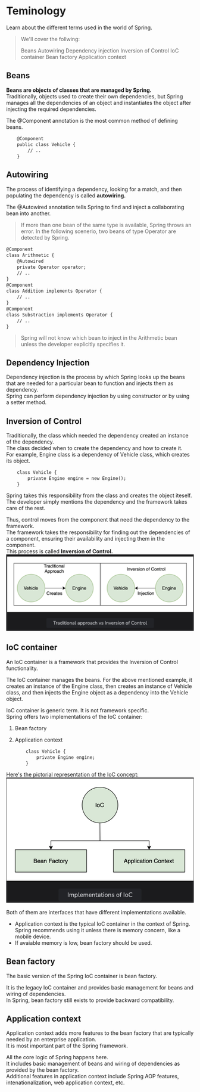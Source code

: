 # Teminology

Learn about the different terms used in the world of Spring.

> We'll cover the follwing:
>
> Beans
> Autowiring
> Dependency injection
> Inversion of Control
> IoC container
> Bean factory
> Application context

## Beans

**Beans are objects of classes that are managed by Spring.**  
 Traditionally, objects used to create their own dependencies, but Spring manages all the dependencies of an object and instantiates the object after injecting the required dependencies.

The @Component annotation is the most common method of defining beans.

        @Component
        public class Vehicle {
            // ..
        }

## Autowiring

The process of identifying a dependency, looking for a match, and then populating the dependency is called **autowiring.**

The @Autowired annotation tells Spring to find and inject a collaborating bean into another.

> If more than one bean of the same type is available, Spring throws an error. In the following scenerio, two beans of type Operator are detected by Spring.

    @Component
    class Arithmetic {
        @Autowired
        private Operator operator;
        // ..
    }
    @Component
    class Addition implements Operator {
        // ..
    }
    @Component
    class Substraction implements Operator {
        // ..
    }

> Spring will not know which bean to inject in the Arithmetic bean unless the developer explicitly specifies it.

## Dependency Injection

Dependency injection is the process by which Spring looks up the beans that are needed for a particular bean to function and injects them as dependency.  
 Spring can perform dependency injection by using constructor or by using a setter method.

## Inversion of Control

Traditionally, the class which needed the dependency created an instance of the dependency.  
 The class decided when to create the dependency and how to create it.  
 For example, Engine class is a dependency of Vehicle class, which creates its object.

        class Vehicle {
            private Engine engine = new Engine();
        }

Spring takes this responsibility from the class and creates the object iteself.  
 The developer simply mentions the dependency and the framework takes care of the rest.

Thus, control moves from the component that need the dependency to the framework.  
 The framework takes the responsibility for finding out the dependencies of a component, ensuring their availability and injecting them in the component.  
 This process is called **Inversion of Control.**  
 ![traditional approach vs Inversion of Control](./images/3-1-IoC.png)

## IoC container

An IoC container is a framework that provides the Inversion of Control functionality.

The IoC container manages the beans. For the above mentioned example, it creates an instance of the Engine class, then creates an instance of Vehicle class, and then injects the Engine object as a dependency into the Vehicle object.

IoC container is generic term. It is not framework specific.  
Spring offers two implementations of the IoC container:

1.  Bean factory
2.  Application context

            class Vehicle {
                private Engine engine;
            }

Here's the pictorial representation of the IoC concept:  
 ![implementations of IoC](./images/3-2-implementations-of-ioc.png)

Both of them are interfaces that have different implementations available.

- Application context is the typical IoC container in the context of Spring.  
  Spring recommends using it unless there is memory concern, like a mobile device.
- If avaiable memory is low, bean factory should be used.

## Bean factory

The basic version of the Spring IoC container is bean factory.

It is the legacy IoC container and provides basic management for beans and wiring of dependencies.  
 In Spring, bean factory still exists to provide backward compatibility.

## Application context

Application context adds more features to the bean factory that are typically needed by an enterprise application.  
 It is most important part of the Spring framework.

All the core logic of Spring happens here.  
It includes basic management of beans and wiring of dependencies as provided by the bean factory.  
Additional features in application context include Spring AOP features, intenationalization, web application context, etc.
